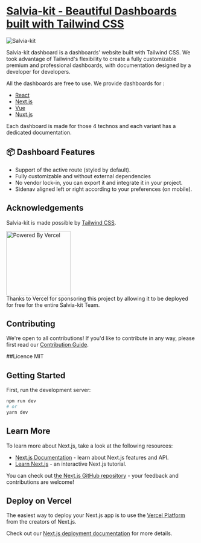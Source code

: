 # [Salvia-kit - Beautiful Dashboards built with Tailwind CSS](https://www.salvia-kit.com)
![Salvia-kit](https://res.cloudinary.com/beloved/image/upload/v1626830930/dashboards/salvia-kit_nqfzj5.png)

Salvia-kit dashboard is a dashboards' website built with Tailwind CSS. We took advantage of Tailwind's flexibility to create a fully customizable premium and professional dashboards, with documentation designed by a developer for developers.

All the dashboards are free to use. We provide dashboards for :
- [React](https://www.salvia-kit.com/techno/react)
- [Next.js](https://www.salvia-kit.com/techno/next)
- [Vue](https://www.salvia-kit.com/techno/vue)
- [Nuxt.js](https://www.salvia-kit.com/techno/nuxt)

Each dashboard is made for those 4 technos and each variant has a dedicated documentation.

## 📦 Dashboard Features

- Support of the active route (styled by default).
- Fully customizable and without external dependencies
- No vendor lock-in, you can export it and integrate it in your project.
- Sidenav aligned left or right according to your preferences (on mobile).

## Acknowledgements
Salvia-kit is made possible by [Tailwind CSS](https://tailwindcss.com).

<a href="https://vercel.com?utm_source=salvia-kit&utm_campaign=oss">
<img width="170px" src="https://res.cloudinary.com/beloved/image/upload/v1626832853/dashboards/vercel_a5chgh.svg" alt="Powered By Vercel" />
</a>
<br/>
Thanks to Vercel for sponsoring this project by allowing it to be deployed for free for the entire Salvia-kit Team.


## Contributing
We're open to all contributions! If you'd like to contribute in any way, please first read our [Contribution Guide](https://github.com/salvia-kit/salvia-kit-website/blob/main/contributing.md).

##Licence
MIT

## Getting Started
First, run the development server:

```bash
npm run dev
# or
yarn dev
```

## Learn More

To learn more about Next.js, take a look at the following resources:

- [Next.js Documentation](https://nextjs.org/docs) - learn about Next.js features and API.
- [Learn Next.js](https://nextjs.org/learn) - an interactive Next.js tutorial.

You can check out [the Next.js GitHub repository](https://github.com/vercel/next.js/) - your feedback and contributions are welcome!

## Deploy on Vercel

The easiest way to deploy your Next.js app is to use the [Vercel Platform](https://vercel.com/new?utm_medium=default-template&filter=next.js&utm_source=create-next-app&utm_campaign=create-next-app-readme) from the creators of Next.js.

Check out our [Next.js deployment documentation](https://nextjs.org/docs/deployment) for more details.
